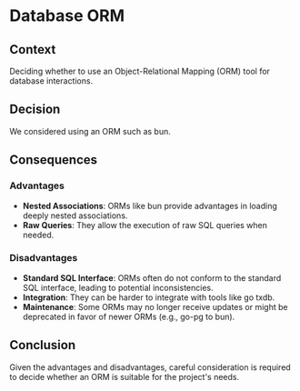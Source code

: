 # Database ORM

## Context
Deciding whether to use an Object-Relational Mapping (ORM) tool for database interactions.

## Decision
We considered using an ORM such as bun.

## Consequences

### Advantages
- **Nested Associations**: ORMs like bun provide advantages in loading deeply nested associations.
- **Raw Queries**: They allow the execution of raw SQL queries when needed.

### Disadvantages
- **Standard SQL Interface**: ORMs often do not conform to the standard SQL interface, leading to potential inconsistencies.
- **Integration**: They can be harder to integrate with tools like go txdb.
- **Maintenance**: Some ORMs may no longer receive updates or might be deprecated in favor of newer ORMs (e.g., go-pg to bun).

## Conclusion
Given the advantages and disadvantages, careful consideration is required to decide whether an ORM is suitable for the project's needs.
